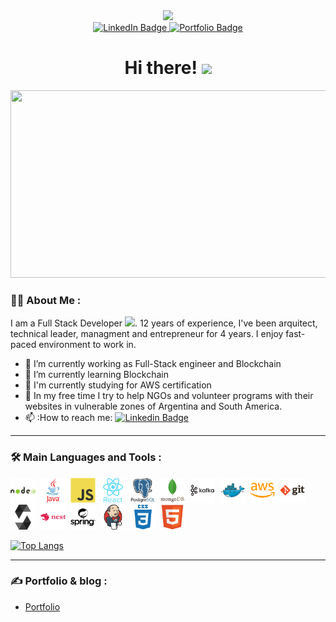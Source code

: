 

<div id="header" align="center">
  <img src="https://media.giphy.com/media/3iyKHMIKg5VWG6qHUm/giphy.gif" width="100"/>
  <div id="badges">
    <a href="https://www.linkedin.com/in/javieretchegaray/">
      <img src="https://img.shields.io/badge/LinkedIn-blue?style=for-the-badge&logo=linkedin&logoColor=white" alt="LinkedIn Badge"/>
    </a>
    <a href="https://etchegarayjavier.myportfolio.com/">
      <img src="https://img.shields.io/badge/Portfolio-purple?style=for-the-badge&logo=codenewbie&logoColor=white" alt="Portfolio Badge"/>
    </a>
  </div>
  <h1>
    Hi there!
    <img src="https://media.giphy.com/media/hvRJCLFzcasrR4ia7z/giphy.gif" width="30px"/>
  </h1>
</div>

<div align="center">
  <img src="https://media.giphy.com/media/dWesBcTLavkZuG35MI/giphy.gif" width="600" height="300"/>
</div>


### :woman_technologist: About Me :

I am a Full Stack Developer <img src="https://media.giphy.com/media/WUlplcMpOCEmTGBtBW/giphy.gif" width="30">. 12 years of experience, I've been arquitect, technical leader, managment and entrepreneur for 4 years. I enjoy fast-paced environment to work in. 

- 🔭 I’m currently working as Full-Stack engineer and Blockchain
- 🌱 I’m currently learning Blockchain
- 📖 I'm currently studying for AWS certification
- 💞 In my free time I try to help NGOs and volunteer programs with their websites in vulnerable zones of Argentina and South America.
- 📫 :How to reach me: [![Linkedin Badge](https://img.shields.io/badge/-Javier-blue?style=flat&logo=Linkedin&logoColor=white)](https://www.linkedin.com/in/javieretchegaray)

---
 ### :hammer_and_wrench: Main Languages and Tools :
 <div>
  <img src="https://github.com/devicons/devicon/blob/master/icons/nodejs/nodejs-original-wordmark.svg" title="NodeJS" alt="NodeJS" width="40" height="40"/>&nbsp;
  <img src="https://github.com/devicons/devicon/blob/master/icons/java/java-original-wordmark.svg" title="Java" alt="Java" width="40" height="40"/>&nbsp;
  <img src="https://github.com/devicons/devicon/blob/master/icons/javascript/javascript-original.svg" title="JavaScript" alt="JavaScript" width="40" height="40"/>&nbsp;
  <img src="https://github.com/devicons/devicon/blob/master/icons/react/react-original-wordmark.svg" title="React" alt="React" width="40" height="40"/>&nbsp;
  <img src="https://github.com/devicons/devicon/blob/master/icons/postgresql/postgresql-original-wordmark.svg" title="postgresql"  alt="postgresql" width="40" height="40"/>&nbsp;
  <img src="https://github.com/devicons/devicon/blob/master/icons/mongodb/mongodb-original-wordmark.svg" title="mongodb"  alt="mongodb" width="40" height="40"/>&nbsp;
  <img src="https://github.com/devicons/devicon/blob/master/icons/apachekafka/apachekafka-original-wordmark.svg" title="apachekafka" alt="apachekafka" width="40" height="40"/>&nbsp;
  <img src="https://github.com/devicons/devicon/blob/master/icons/docker/docker-original.svg" title="docker" alt="docker" width="40" height="40"/>&nbsp;
  <img src="https://github.com/devicons/devicon/blob/master/icons/amazonwebservices/amazonwebservices-plain-wordmark.svg" title="AWS" alt="AWS" width="40" height="40"/>&nbsp;
  <img src="https://github.com/devicons/devicon/blob/master/icons/git/git-original-wordmark.svg" title="Git" **alt="Git" width="40" height="40"/>
  <img src="https://github.com/devicons/devicon/blob/master/icons/solidity/solidity-original.svg" title="solidity" alt="solidity " width="40" height="40"/>&nbsp;
  <img src="https://github.com/devicons/devicon/blob/master/icons/nestjs/nestjs-plain-wordmark.svg"  title="nestjs" alt="nestjs" width="40" height="40"/>&nbsp;
  <img src="https://github.com/devicons/devicon/blob/master/icons/spring/spring-plain-wordmark.svg"  title="spring" alt="spring" width="40" height="40"/>&nbsp;
  <img src="https://github.com/devicons/devicon/blob/master/icons/jenkins/jenkins-original.svg"  title="jenkins" alt="jenkins" width="40" height="40"/>&nbsp;
  <img src="https://github.com/devicons/devicon/blob/master/icons/css3/css3-plain-wordmark.svg"  title="CSS3" alt="CSS" width="40" height="40"/>&nbsp;
  <img src="https://github.com/devicons/devicon/blob/master/icons/html5/html5-original.svg" title="HTML5" alt="HTML" width="40" height="40"/>&nbsp;
</div>
 
  [![Top Langs](https://github-readme-stats.vercel.app/api/top-langs/?username=jetchegaray&layout=donut)](https://github.com/jetchegaray/github-readme-stats)
  
---
 ### :writing_hand: Portfolio & blog : 

 - [Portfolio](https://etchegarayjavier.myportfolio.com/)

